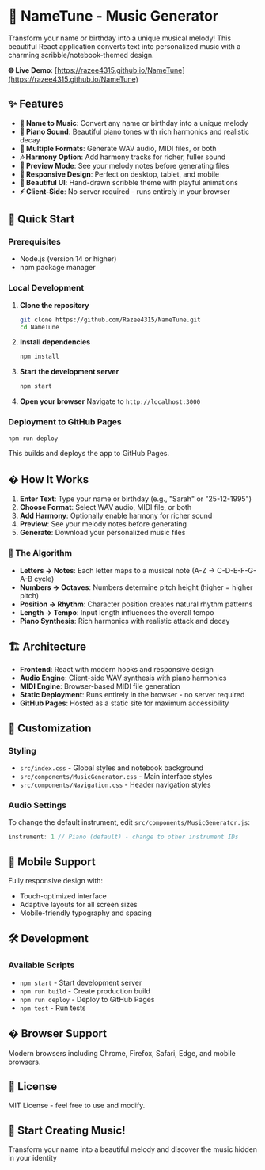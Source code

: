 # 🎵 NameTune - Music Generator

Transform your name or birthday into a unique musical melody! This beautiful React application converts text into personalized music with a charming scribble/notebook-themed design.

**🌐 Live Demo**: [https://razee4315.github.io/NameTune](https://razee4315.github.io/NameTune)

## ✨ Features

- **🎼 Name to Music**: Convert any name or birthday into a unique melody
- **🎹 Piano Sound**: Beautiful piano tones with rich harmonics and realistic decay
- **📁 Multiple Formats**: Generate WAV audio, MIDI files, or both
- **🎶 Harmony Option**: Add harmony tracks for richer, fuller sound
- **👀 Preview Mode**: See your melody notes before generating files
- **📱 Responsive Design**: Perfect on desktop, tablet, and mobile
- **🎨 Beautiful UI**: Hand-drawn scribble theme with playful animations
- **⚡ Client-Side**: No server required - runs entirely in your browser

## 🚀 Quick Start

### Prerequisites
- Node.js (version 14 or higher)
- npm package manager

### Local Development

1. **Clone the repository**
   ```bash
   git clone https://github.com/Razee4315/NameTune.git
   cd NameTune
   ```

2. **Install dependencies**
   ```bash
   npm install
   ```

3. **Start the development server**
   ```bash
   npm start
   ```

4. **Open your browser**
   Navigate to `http://localhost:3000`

### Deployment to GitHub Pages

```bash
npm run deploy
```
This builds and deploys the app to GitHub Pages.

## � How It Works

1. **Enter Text**: Type your name or birthday (e.g., "Sarah" or "25-12-1995")
2. **Choose Format**: Select WAV audio, MIDI file, or both
3. **Add Harmony**: Optionally enable harmony for richer sound
4. **Preview**: See your melody notes before generating
5. **Generate**: Download your personalized music files

### 🔮 The Algorithm

- **Letters → Notes**: Each letter maps to a musical note (A-Z → C-D-E-F-G-A-B cycle)
- **Numbers → Octaves**: Numbers determine pitch height (higher = higher pitch)
- **Position → Rhythm**: Character position creates natural rhythm patterns
- **Length → Tempo**: Input length influences the overall tempo
- **Piano Synthesis**: Rich harmonics with realistic attack and decay

## 🏗️ Architecture

- **Frontend**: React with modern hooks and responsive design
- **Audio Engine**: Client-side WAV synthesis with piano harmonics
- **MIDI Engine**: Browser-based MIDI file generation
- **Static Deployment**: Runs entirely in the browser - no server required
- **GitHub Pages**: Hosted as a static site for maximum accessibility

## 🎨 Customization

### Styling
- `src/index.css` - Global styles and notebook background
- `src/components/MusicGenerator.css` - Main interface styles
- `src/components/Navigation.css` - Header navigation styles

### Audio Settings
To change the default instrument, edit `src/components/MusicGenerator.js`:
```javascript
instrument: 1 // Piano (default) - change to other instrument IDs
```

## 📱 Mobile Support

Fully responsive design with:
- Touch-optimized interface
- Adaptive layouts for all screen sizes
- Mobile-friendly typography and spacing

## 🛠️ Development

### Available Scripts
- `npm start` - Start development server
- `npm run build` - Create production build
- `npm run deploy` - Deploy to GitHub Pages
- `npm test` - Run tests

## � Browser Support

Modern browsers including Chrome, Firefox, Safari, Edge, and mobile browsers.

## 📄 License

MIT License - feel free to use and modify.

## 🎵 Start Creating Music!

Transform your name into a beautiful melody and discover the music hidden in your identity
